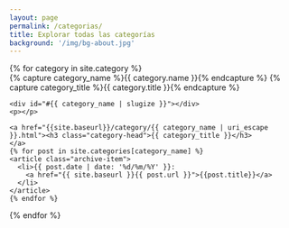 ```yaml
---
layout: page
permalink: /categorias/
title: Explorar todas las categorías
background: '/img/bg-about.jpg'
---
```



<div id="archives">
{% for category in site.category %}
  <div class="archive-group">
    {% capture category_name %}{{ category.name }}{% endcapture %}
    {% capture category_title %}{{ category.title }}{% endcapture %}
    
    <div id="#{{ category_name | slugize }}"></div>
    <p></p>

    <a href="{{site.baseurl}}/category/{{ category_name | uri_escape }}.html"><h3 class="category-head">{{ category_title }}</h3>
    </a>
    {% for post in site.categories[category_name] %}
    <article class="archive-item">
      <li>{{ post.date | date: '%d/%m/%Y' }}:
        <a href="{{ site.baseurl }}{{ post.url }}">{{post.title}}</a>
      </li>
    </article>
    {% endfor %}
  </div>
{% endfor %}
</div>
